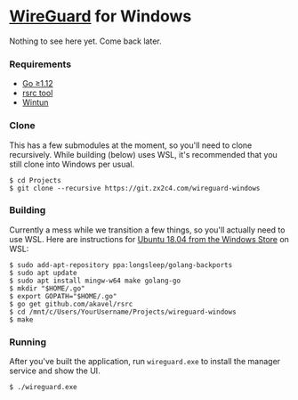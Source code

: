 # [WireGuard](https://www.wireguard.com/) for Windows

Nothing to see here yet. Come back later.

### Requirements

  - [Go ≥1.12](https://www.golang.org)
  - [rsrc tool](https://github.com/akavel/rsrc)
  - [Wintun](https://git.zx2c4.com/wintun)


### Clone

This has a few submodules at the moment, so you'll need to clone recursively. While building (below) uses WSL, it's recommended that you still clone into Windows per usual.

```
$ cd Projects
$ git clone --recursive https://git.zx2c4.com/wireguard-windows
```

### Building

Currently a mess while we transition a few things, so you'll actually need to use WSL. Here are instructions for [Ubuntu 18.04 from the Windows Store](https://www.microsoft.com/en-us/p/ubuntu-1804-lts/9n9tngvndl3q) on WSL:

```
$ sudo add-apt-repository ppa:longsleep/golang-backports
$ sudo apt update
$ sudo apt install mingw-w64 make golang-go
$ mkdir "$HOME/.go"
$ export GOPATH="$HOME/.go"
$ go get github.com/akavel/rsrc
$ cd /mnt/c/Users/YourUsername/Projects/wireguard-windows
$ make
```

### Running

After you've built the application, run `wireguard.exe` to install the manager service and show the UI.

```
$ ./wireguard.exe
```
